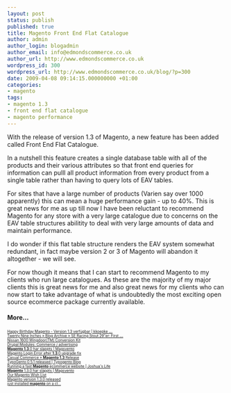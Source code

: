 ```yaml
---
layout: post
status: publish
published: true
title: Magento Front End Flat Catalogue
author: admin
author_login: blogadmin
author_email: info@edmondscommerce.co.uk
author_url: http://www.edmondscommerce.co.uk
wordpress_id: 300
wordpress_url: http://www.edmondscommerce.co.uk/blog/?p=300
date: 2009-04-08 09:14:15.000000000 +01:00
categories:
- magento
tags:
- magento 1.3
- front end flat catalogue
- magento performance
---
```

With the release of version 1.3 of Magento, a new feature has been added called Front End Flat Catalogue.

In a nutshell this feature creates a single database table with all of the products and their various attributes so that front end queries for information can pulll all product information from every product from a single table rather than having to query lots of EAV tables.

For sites that have a large number of products (Varien say over 1000 apparently) this can mean a huge performance gain - up to 40%. This is great news for me as up till now I have been reluctant to recommend Magento for any store with a very large catalogue due to concerns on the EAV table structures abilitity to deal with very large amounts of data and maintain performance.

I do wonder if this flat table structure renders the EAV system somewhat redundant, in fact maybe version 2 or 3 of Magento will abandon it altogether - we will see.

For now though it means that I can start to recommend Magento to my clients who run large catalogues. As these are the majority of my major clients this is great news for me and also great news for my clients who can now start to take advantage of what is undoubtedly the most exciting open source ecommerce package currently available.<h4>More...</h4>
			<div style="font-size: .6em;"><a href="http://kkoepke.de/magento/happy-birthday-magento-version-13-verfugbar/" rel="nofollow">Happy Birthday Magento - Version 1.3 verfügbar | kkoepke <b>...</b></a><br><a href="http://twentynineinches.com/2007/11/03/se-racing-stout-29er-first-ride-impressions/" rel="nofollow">Twenty Nine Inches » Blog Archive » SE Racing Stout 29″er: First <b>...</b></a><br><a href="http://atman09.ods.org/2009/04/Nissan-1600-Wingdoor-TM-Conversion-Kit/" rel="nofollow">Nissan 1600 Wingdoor(TM) Conversion Kit</a><br><a href="http://ewebdeveloper.wordpress.com/2009/02/17/drupal-modules-commerce-advertising/" rel="nofollow">Drupal Modules: Commerce / advertising</a><br><a href="http://magsvento.se/2009/magento-130-har-slappts" rel="nofollow"><b>Magento 1.3</b>.0 har släppts | Magsvento</a><br><a href="http://www.molotovbliss.com/blog/magento-commerce/magento-commerce-login-error-after-130-upgrade-fix/" rel="nofollow">Magento Login Error after <b>1.3</b>.0 upgrade fix</a><br><a href="http://www.casualcommerce.com/2009/04/magento-13-release/" rel="nofollow">Casual Commerce » <b>Magento 1.3</b> Release</a><br><a href="http://www.typogento.com/blog/typogento/typogento-051-released/" rel="nofollow">TypoGento 0.5.1 released | Typogento Blog</a><br><a href="http://www.joshuaslife.com/ecommerce/a-magento-performance-solution" rel="nofollow">Running a fast <b>Magento</b> ecommerce website | Joshua&#39;s Life</a><br><a href="http://magsvento.se/2009/magento-130-har-slappts" rel="nofollow"><b>Magento</b> 1.3.0 har släppts | Magsvento</a><br><a href="http://www.limesharp.net/blog/2009/02/our-magento-wish-list/" rel="nofollow">Our Magento Wish List</a><br><a href="http://www.molotovbliss.com/blog/magento-commerce/magento-version-130-released/" rel="nofollow">Magento version 1.3.0 released</a><br><a href="http://www.joshuaslife.com/my-tweets/just-installed-magento-on-a-cl" rel="nofollow">just installed <b>magento</b> on a cl…</a><br></div>
